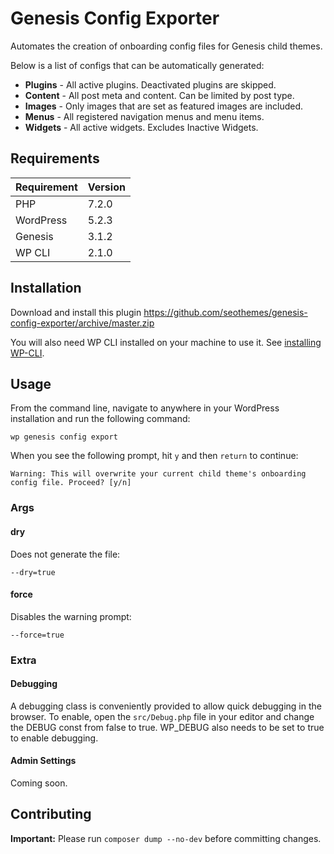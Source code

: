 # Genesis Config Exporter

Automates the creation of onboarding config files for Genesis child themes.

Below is a list of configs that can be automatically generated:

- **Plugins** - All active plugins. Deactivated plugins are skipped.
- **Content** - All post meta and content. Can be limited by post type.
- **Images** - Only images that are set as featured images are included.
- **Menus** - All registered navigation menus and menu items.
- **Widgets** - All active widgets. Excludes Inactive Widgets.

## Requirements

| Requirement | Version |
| ----------- | ------- |
| PHP         | 7.2.0   |
| WordPress   | 5.2.3   |
| Genesis     | 3.1.2   |
| WP CLI      | 2.1.0   |

## Installation

Download and install this plugin https://github.com/seothemes/genesis-config-exporter/archive/master.zip

You will also need WP CLI installed on your machine to use it. See [installing WP-CLI](https://wp-cli.org/#installing).

## Usage

From the command line, navigate to anywhere in your WordPress installation and run the following command:

```shell
wp genesis config export
```

When you see the following prompt, hit `y` and then `return` to continue:

```shell
Warning: This will overwrite your current child theme's onboarding config file. Proceed? [y/n]
```

### Args

#### dry

Does not generate the file:

```shell
--dry=true
```

#### force

Disables the warning prompt:

```shell
--force=true
```

### Extra

#### Debugging

A debugging class is conveniently provided to allow quick debugging in the browser. To enable, open the `src/Debug.php` file in your editor and change the DEBUG const from false to true. WP_DEBUG also needs to be set to true to enable debugging.

#### Admin Settings

Coming soon.

## Contributing

**Important:** Please run `composer dump --no-dev` before committing changes.
